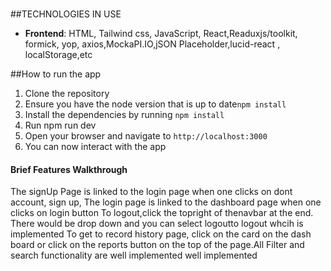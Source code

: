 <br />

<!-- INSTRUCTION ON HOW TO USE THE APP -->

##TECHNOLOGIES IN USE

- **Frontend**: HTML, Tailwind css, JavaScript, React,Readuxjs/toolkit, formick, yop, axios,MockaPI.IO,jSON Placeholder,lucid-react , localStorage,etc

<!--  -->

##How to run the app

1. Clone the repository
2. Ensure you have the node version that is up to date`npm install`
3. Install the dependencies by running `npm install`
4. Run npm run dev
5. Open your browser and navigate to `http://localhost:3000`
6. You can now interact with the app

#### Brief Features Walkthrough

The signUp Page is linked to the login page when one clicks on dont account, sign up,
The login page is linked to the dashboard page when one clicks on login button
To logout,click the topright of thenavbar at the end. There would be drop down and you can select logoutto logout whcih is implemented
To get to record history page, click on the card on the dash
board or click on the reports button on the top of the page.All Filter and search functionality are well implemented well implemented
